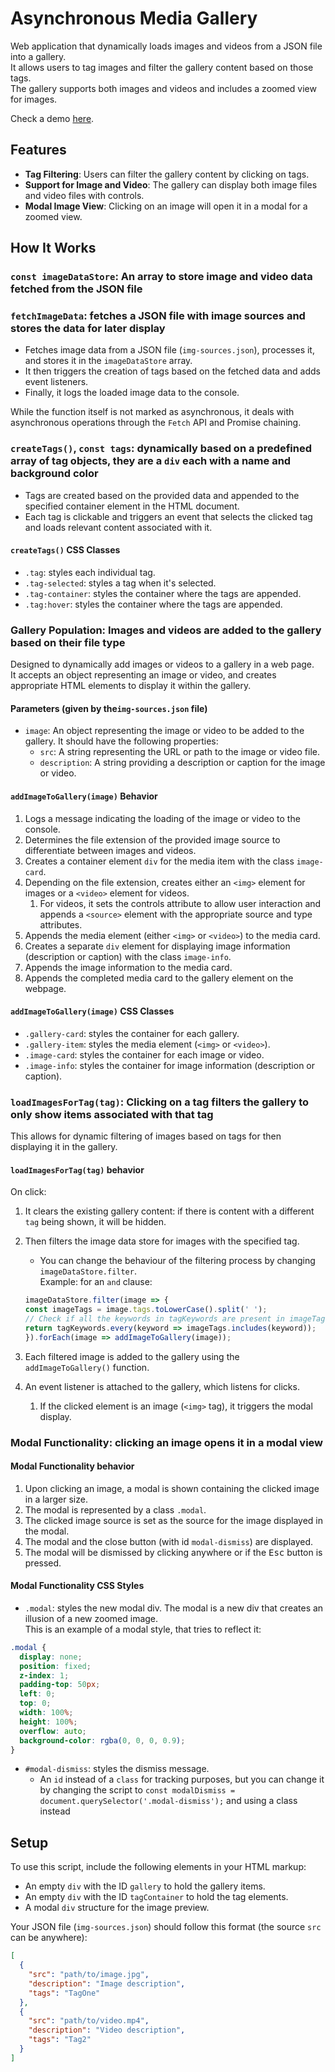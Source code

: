 # Asynchronous Media Gallery

Web application that dynamically loads images and videos from a JSON file into a gallery.  
It allows users to tag images and filter the gallery content based on those tags.  
The gallery supports both images and videos and includes a zoomed view for images.

Check a demo [here](https://jfalava.github.io/async-media-gallery/).

## Features

* **Tag Filtering**: Users can filter the gallery content by clicking on tags.  
* **Support for Image and Video**: The gallery can display both image files and video files with controls.  
* **Modal Image View**: Clicking on an image will open it in a modal for a zoomed view.

## How It Works

### `const imageDataStore`: An array to store image and video data fetched from the JSON file

### `fetchImageData`: fetches a JSON file with image sources and stores the data for later display

* Fetches image data from a JSON file (`img-sources.json`), processes it, and stores it in the `imageDataStore` array.  
* It then triggers the creation of tags based on the fetched data and adds event listeners.  
* Finally, it logs the loaded image data to the console.

While the function itself is not marked as asynchronous, it deals with asynchronous operations through the `Fetch` API and Promise chaining.

### `createTags()`, `const tags`: dynamically based on a predefined array of tag objects, they are a `div` each with a name and background color

* Tags are created based on the provided data and appended to the specified container element in the HTML document.
* Each tag is clickable and triggers an event that selects the clicked tag and loads relevant content associated with it.

#### `createTags()` CSS Classes

* `.tag`: styles each individual tag.
* `.tag-selected`: styles a tag when it's selected.
* `.tag-container`: styles the container where the tags are appended.
* `.tag:hover`: styles the container where the tags are appended.

### Gallery Population: Images and videos are added to the gallery based on their file type

Designed to dynamically add images or videos to a gallery in a web page.  
It accepts an object representing an image or video, and creates appropriate HTML elements to display it within the gallery.  

#### Parameters (given by the`img-sources.json` file)

* `image`: An object representing the image or video to be added to the gallery. It should have the following properties:
  * `src`: A string representing the URL or path to the image or video file.
  * `description`: A string providing a description or caption for the image or video.

#### `addImageToGallery(image)` Behavior

1. Logs a message indicating the loading of the image or video to the console.
2. Determines the file extension of the provided image source to differentiate between images and videos.
3. Creates a container element `div` for the media item with the class `image-card`.
4. Depending on the file extension, creates either an `<img>` element for images or a `<video>` element for videos.
   1. For videos, it sets the controls attribute to allow user interaction and appends a `<source>` element with the appropriate source and type attributes.
5. Appends the media element (either `<img>` or `<video>`) to the media card.
6. Creates a separate `div` element for displaying image information (description or caption) with the class `image-info`.
7. Appends the image information to the media card.
8. Appends the completed media card to the gallery element on the webpage.

#### `addImageToGallery(image)` CSS Classes

* `.gallery-card`: styles the container for each gallery.
* `.gallery-item`: styles the media element (`<img>` or `<video>`).
* `.image-card`: styles the container for each image or video.
* `.image-info`: styles the container for image information (description or caption).

### `loadImagesForTag(tag)`: Clicking on a tag filters the gallery to only show items associated with that tag

This allows for dynamic filtering of images based on tags for then displaying it in the gallery.  

#### `loadImagesForTag(tag)` behavior

On click:  

1. It clears the existing gallery content: if there is content with a different `tag` being shown, it will be hidden.
2. Then filters the image data store for images with the specified tag.
    * You can change the behaviour of the filtering process by changing `imageDataStore.filter`.  
   Example: for an `and` clause:

   ```js
   imageDataStore.filter(image => {
   const imageTags = image.tags.toLowerCase().split(' ');
   // Check if all the keywords in tagKeywords are present in imageTags
   return tagKeywords.every(keyword => imageTags.includes(keyword));
   }).forEach(image => addImageToGallery(image));
    ```

3. Each filtered image is added to the gallery using the `addImageToGallery()` function.
4. An event listener is attached to the gallery, which listens for clicks.
   1. If the clicked element is an image (`<img>` tag), it triggers the modal display.

### Modal Functionality: clicking an image opens it in a modal view

#### Modal Functionality behavior

1. Upon clicking an image, a modal is shown containing the clicked image in a larger size.  
2. The modal is represented by a class `.modal`.  
3. The clicked image source is set as the source for the image displayed in the modal.  
4. The modal and the close button (with id `modal-dismiss`) are displayed.
5. The modal will be dismissed by clicking anywhere or if the <kbd>Esc</kbd> button is pressed.

#### Modal Functionality CSS Styles

* `.modal`: styles the new modal div. The modal is a new div that creates an illusion of a new zoomed image.  
This is an example of a modal style, that tries to reflect it:

```css
.modal {
  display: none;
  position: fixed;
  z-index: 1;
  padding-top: 50px;
  left: 0;
  top: 0;
  width: 100%;
  height: 100%;
  overflow: auto;
  background-color: rgba(0, 0, 0, 0.9);
}
```

* `#modal-dismiss`: styles the dismiss message.
  * An `id` instead of a `class` for tracking purposes, but you can change it by changing the script to `const modalDismiss = document.querySelector('.modal-dismiss');` and using a class instead

## Setup

To use this script, include the following elements in your HTML markup:

* An empty `div` with the ID `gallery` to hold the gallery items.
* An empty `div` with the ID `tagContainer` to hold the tag elements.
* A modal `div` structure for the image preview.  

Your JSON file (`img-sources.json`) should follow this format (the source `src` can be anywhere):

```json
[
  {
    "src": "path/to/image.jpg",
    "description": "Image description",
    "tags": "TagOne"
  },
  {
    "src": "path/to/video.mp4",
    "description": "Video description",
    "tags": "Tag2"
  }
]
```
